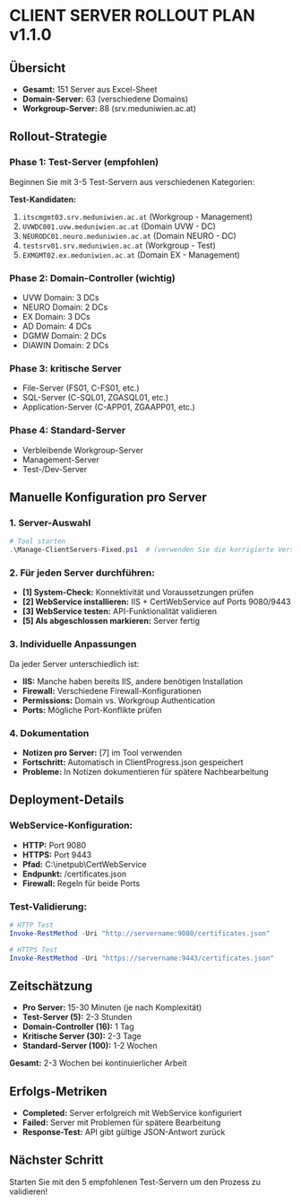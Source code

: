 # CLIENT SERVER ROLLOUT PLAN v1.1.0

## Übersicht
- **Gesamt:** 151 Server aus Excel-Sheet
- **Domain-Server:** 63 (verschiedene Domains)
- **Workgroup-Server:** 88 (srv.meduniwien.ac.at)

## Rollout-Strategie

### Phase 1: Test-Server (empfohlen)
Beginnen Sie mit 3-5 Test-Servern aus verschiedenen Kategorien:

**Test-Kandidaten:**
1. `itscmgmt03.srv.meduniwien.ac.at` (Workgroup - Management)
2. `UVWDC001.uvw.meduniwien.ac.at` (Domain UVW - DC)
3. `NEURODC01.neuro.meduniwien.ac.at` (Domain NEURO - DC)
4. `testsrv01.srv.meduniwien.ac.at` (Workgroup - Test)
5. `EXMGMT02.ex.meduniwien.ac.at` (Domain EX - Management)

### Phase 2: Domain-Controller (wichtig)
- UVW Domain: 3 DCs
- NEURO Domain: 2 DCs  
- EX Domain: 3 DCs
- AD Domain: 4 DCs
- DGMW Domain: 2 DCs
- DIAWIN Domain: 2 DCs

### Phase 3: kritische Server
- File-Server (FS01, C-FS01, etc.)
- SQL-Server (C-SQL01, ZGASQL01, etc.)
- Application-Server (C-APP01, ZGAAPP01, etc.)

### Phase 4: Standard-Server
- Verbleibende Workgroup-Server
- Management-Server
- Test-/Dev-Server

## Manuelle Konfiguration pro Server

### 1. Server-Auswahl
```powershell
# Tool starten
.\Manage-ClientServers-Fixed.ps1  # (verwenden Sie die korrigierte Version)
```

### 2. Für jeden Server durchführen:
- **[1] System-Check:** Konnektivität und Voraussetzungen prüfen
- **[2] WebService installieren:** IIS + CertWebService auf Ports 9080/9443
- **[3] WebService testen:** API-Funktionalität validieren
- **[5] Als abgeschlossen markieren:** Server fertig

### 3. Individuelle Anpassungen
Da jeder Server unterschiedlich ist:
- **IIS:** Manche haben bereits IIS, andere benötigen Installation
- **Firewall:** Verschiedene Firewall-Konfigurationen
- **Permissions:** Domain vs. Workgroup Authentication
- **Ports:** Mögliche Port-Konflikte prüfen

### 4. Dokumentation
- **Notizen pro Server:** [7] im Tool verwenden
- **Fortschritt:** Automatisch in ClientProgress.json gespeichert
- **Probleme:** In Notizen dokumentieren für spätere Nachbearbeitung

## Deployment-Details

### WebService-Konfiguration:
- **HTTP:** Port 9080
- **HTTPS:** Port 9443
- **Pfad:** C:\inetpub\CertWebService
- **Endpunkt:** /certificates.json
- **Firewall:** Regeln für beide Ports

### Test-Validierung:
```powershell
# HTTP Test
Invoke-RestMethod -Uri "http://servername:9080/certificates.json"

# HTTPS Test  
Invoke-RestMethod -Uri "https://servername:9443/certificates.json"
```

## Zeitschätzung
- **Pro Server:** 15-30 Minuten (je nach Komplexität)
- **Test-Server (5):** 2-3 Stunden
- **Domain-Controller (16):** 1 Tag
- **Kritische Server (30):** 2-3 Tage
- **Standard-Server (100):** 1-2 Wochen

**Gesamt:** 2-3 Wochen bei kontinuierlicher Arbeit

## Erfolgs-Metriken
- **Completed:** Server erfolgreich mit WebService konfiguriert
- **Failed:** Server mit Problemen für spätere Bearbeitung
- **Response-Test:** API gibt gültige JSON-Antwort zurück

## Nächster Schritt
Starten Sie mit den 5 empfohlenen Test-Servern um den Prozess zu validieren!